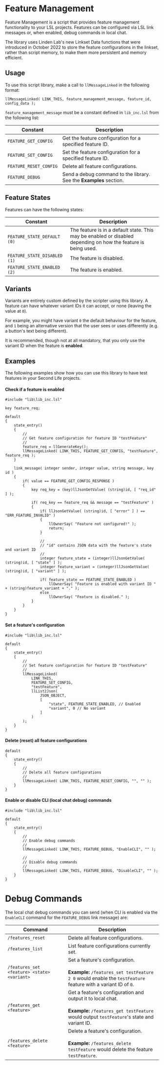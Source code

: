# Feature Management
Feature Management is a script that provides feature management functionality to your LSL projects. Features can be configured via LSL link messages or, when enabled, debug commands in local chat.

The library uses Linden Lab's new Linkset Data functions that were introduced in October 2022 to store the feature configurations in the linkset, rather than script memory, to make them more persistent and memory efficient.

## Usage
To use this script library, make a call to `llMessageLinked` in the following format:

    llMessageLinked( LINK_THIS, feature_management_message, feature_id, config_data );

`feature_management_message` must be a constant defined in `lib_inc.lsl` from the following list:

|Constant|Description|
|--|--|
|`FEATURE_GET_CONFIG`|Get the feature configuration for a specified feature ID.|
|`FEATURE_SET_CONFIG`|Set the feature configuration for a specified feature ID.|
|`FEATURE_RESET_CONFIG`|Delete all feature configurations.|
|`FEATURE_DEBUG`|Send a debug command to the library. See the **Examples** section.|

## Feature States
Features can have the following states:

|Constant|Description|
|--|--|
|`FEATURE_STATE_DEFAULT (0)`|The feature is in a default state. This may be enabled or disabled depending on how the feature is being used.|
|`FEATURE_STATE_DISABLED (1)`|The feature is disabled.|
|`FEATURE_STATE_ENABLED (2)`|The feature is enabled.|

## Variants
Variants are entirely custom defined by the scripter using this library. A feature can have whatever variant IDs it can accept, or none (leaving the value at `0`).

For example, you might have variant `0` the default behaviour for the feature, and `1` being an alternative version that the user sees or uses differently (e.g. a button's text being different).

It is recommended, though not at all mandatory, that you only use the variant ID when the feature is **enabled**.

## Examples
The following examples show how you can use this library to have test features in your Second Life projects.

#### Check if a feature is enabled

    #include "lib\lib_inc.lsl"

    key feature_req;

    default
    {
        state_entry()
        {
            //
            // Get feature configuration for feature ID "testFeature"
            //
            feature_req = llGenerateKey();
            llMessageLinked( LINK_THIS, FEATURE_GET_CONFIG, "testFeature", feature_req );
        }

        link_message( integer sender, integer value, string message, key id )
        {
            if( value == FEATURE_GET_CONFIG_RESPONSE )
            {
                key req_key = (key)llJsonGetValue( (string)id, [ "req_id" ] );
                
                if( req_key == feature_req && message == "testFeature" )
                {
                    if( llJsonGetValue( (string)id, [ "error" ] ) == "ERR_FEATURE_INVALID" )
                    {
                        llOwnerSay( "Feature not configured!" );
                        return;
                    }

                    //
                    // "id" contains JSON data with the feature's state and variant ID
                    //
                    integer feature_state = (integer)llJsonGetValue( (string)id, [ "state" ] );
                    integer feature_variant = (integer)llJsonGetValue( (string)id, [ "variant" ] );
                    
                    if( feature_state == FEATURE_STATE_ENABLED )
                        llOwnerSay( "Feature is enabled with variant ID " + (string)feature_variant + "." );
                    else
                        llOwnerSay( "Feature is disabled." );
                }
            }
        }
    }

#### Set a feature's configuration

    #include "lib\lib_inc.lsl"
    
    default
    {
        state_entry()
        {
            //
            // Set feature configuration for feature ID "testFeature"
            //
            llMessageLinked(
                LINK_THIS,
                FEATURE_SET_CONFIG,
                "testFeature",
                llList2Json(
                    JSON_OBJECT,
                    [
                        "state", FEATURE_STATE_ENABLED, // Enabled
                        "variant", 0 // No variant
                    ]
                )
            );
        }
    }

#### Delete (reset) all feature configurations

    default
    {
        state_entry()
        {
            //
            // Delete all feature configurations
            //
            llMessageLinked( LINK_THIS, FEATURE_RESET_CONFIG, "", "" );
        }
    }

#### Enable or disable CLI (local chat debug) commands

    #include "lib\lib_inc.lsl"
    
    default
    {
        state_entry()
        {
            //
            // Enable debug commands
            //
            llMessageLinked( LINK_THIS, FEATURE_DEBUG, "EnableCLI", "" );

            //
            // Disable debug commands
            //
            llMessageLinked( LINK_THIS, FEATURE_DEBUG, "DisableCLI", "" );
        }
    }


# Debug Commands
The local chat debug commands you can send (when CLI is enabled via the `EnableCLI` command for the `FEATURE_DEBUG` link message) are:

|Command|Description|
|--|--|
|`/features_reset`|Delete all feature configurations.|
|`/features_list`|List feature configurations currently set.|
|`/features_set <feature> <state> <variant>`|Set a feature's configuration.<br/><br/>**Example:** `/features_set testFeature 2 0` would enable the `testFeature` feature with a variant ID of `0`.|
|`/features_get <feature>`|Get a feature's configuration and output it to local chat.<br/><br/>**Example:** `/features_get testFeature` would output `testFeature`'s state and variant ID.|
|`/features_delete <feature>`|Delete a feature's configuration.<br/><br/>**Example:** `/features_delete testFeature` would delete the feature `testFeature`.|